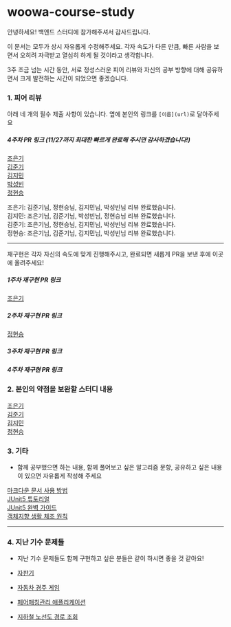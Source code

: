 # woowa-course-study

안녕하세요! 백엔드 스터디에 참가해주셔서 감사드립니다.

이 문서는 모두가 상시 자유롭게 수정해주세요. 각자 속도가 다른 만큼, 빠른 사람을 보면서 오히려 자극받고 열심히 하게 될 것이라고 생각합니다. 

3주 조금 넘는 시간 동안, 서로 정성스러운 피어 리뷰와 자신의 공부 방향에 대해 공유하면서 크게 발전하는 시간이 되었으면 좋겠습니다.

### 1. 피어 리뷰

아래 네 개의 필수 제출 사항이 있습니다. 옆에 본인의 링크를 `[이름](url)`로 달아주세요
##### 4주차 PR 링크 (11/27까지 최대한 빠르게 완료해 주시면 감사하겠습니다!)
[조은기](https://github.com/woowacourse-precourse/java-bridge/pull/196)   
[김준기](https://github.com/woowacourse-precourse/java-bridge/pull/706)   
[김지민](https://github.com/woowacourse-precourse/java-bridge/pull/154)   
[박성빈](https://github.com/woowacourse-precourse/java-bridge/pull/833)   
[정현승](https://github.com/woowacourse-precourse/java-bridge/pull/120)

조은기: 김준기님, 정현승님, 김지민님, 박성빈님 리뷰 완료했습니다.  
김지민: 조은기님, 김준기님, 박성빈님, 정현승님 리뷰 완료했습니다.  
김준기: 조은기님, 정현승님, 김지민님, 박성빈님 리뷰 완료했습니다.  
정현승: 조은기님, 김준기님, 김지민님, 박성빈님 리뷰 완료했습니다.

---

재구현은 각자 자신의 속도에 맞게 진행해주시고, 완료되면 새롭게 PR을 보낸 후에 이곳에 올려주세요!

##### 1주차 재구현 PR 링크
[조은기](https://github.com/woowacourse-precourse/java-onboarding/pull/1841)

##### 2주차 재구현 PR 링크
[정현승](https://github.com/HubCreator/java-baseball/pull/1)  

##### 3주차 재구현 PR 링크
##### 4주차 재구현 PR 링크



### 2. 본인의 약점을 보완할 스터디 내용
[조은기](https://github.com/eunkeeee/woowa-course-study/blob/main/eunkeeee.md)   
[김준기](https://github.com/eunkeeee/woowa-course-study/blob/main/june-777.md)   
[김지민](https://github.com/eunkeeee/woowa-course-study/blob/main/apptie.md)   
[정현승](https://github.com/eunkeeee/woowa-course-study/blob/main/HubCreator.md)   

### 3. 기타
- 함께 공부했으면 하는 내용, 함께 풀어보고 싶은 알고리즘 문항, 공유하고 싶은 내용이 있으면 자유롭게 작성해 주세요

[마크다운 문서 사용 방법](https://gist.github.com/ihoneymon/652be052a0727ad59601)   
[JUnit5 튜토리얼](https://programmingtechie.com/2020/12/26/junit-5-complete-tutorial/)   
[JUnit5 완벽 가이드](https://donghyeon.dev/junit/2021/04/11/JUnit5-%EC%99%84%EB%B2%BD-%EA%B0%80%EC%9D%B4%EB%93%9C/)   
[객체지향 생활 체조 원칙](https://blogshine.tistory.com/241)   


---

### 4. 지난 기수 문제들

- 지난 기수 문제들도 함께 구현하고 싶은 분들은 같이 하시면 좋을 것 같아요!

- [자판기](https://github.com/woowacourse/java-vendingmachine-precourse)
- [자동차 경주 게임](https://github.com/woowacourse/java-racingcar-precourse)
- [페어매칭관리 애플리케이션](https://github.com/woowacourse/java-pairmatching-precourse)
- [지하철 노선도 경로 조회](https://github.com/woowacourse/java-subway-path-precourse)
